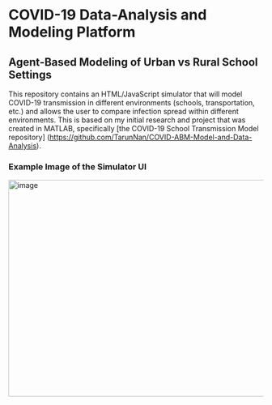 # COVID-19 Data-Analysis and Modeling Platform
## Agent-Based Modeling of Urban vs Rural School Settings

This repository contains an HTML/JavaScript simulator that will model COVID-19 transmission in different environments (schools, transportation, etc.) and allows the user to compare infection spread within different environments. This is based on my initial research and project that was created in MATLAB, specifically [the COVID-19 School Transmission Model repository] (https://github.com/TarunNan/COVID-ABM-Model-and-Data-Analysis).

### Example Image of the Simulator UI
<img width="758" height="428" alt="image" src="https://github.com/user-attachments/assets/192db081-5f7f-46f9-a3b8-1154166eaf46" />
